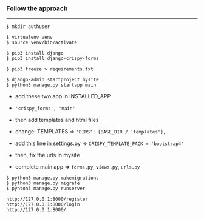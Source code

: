 ### Follow the approach

-------

```shell
$ mkdir authuser

$ virtualenv venv
$ source venv/bin/activate

$ pip3 install django
$ pip3 install django-crispy-forms

$ pip3 freeze > requirements.txt

$ django-admin startproject mysite .
$ python3 manage.py startapp main
```

- add these two app in INSTALLED_APP
- `'crispy_forms', 'main'`

- then add templates and html files
- change: TEMPLATES => `'DIRS': [BASE_DIR / 'templates'],`
- add this line in settings.py => `CRISPY_TEMPLATE_PACK = 'bootstrap4'`

- then, fix the urls in mysite
- complete main app => `forms.py`, `views.py`, `urls.py`

```shell
$ python3 manage.py makemigrations
$ python3 manage.py migrate
$ pyhton3 manage.py runserver
```

```url
http://127.0.0.1:8000/register
http://127.0.0.1:8000/login
http://127.0.0.1:8000/
```